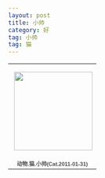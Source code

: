 ```yaml
---
layout: post
title: 小帅
category: 好
tag: 小帅
tag: 猫
---
```

<table style="width:194px;"><tr><td align="center" style="height:194px;background:url(https://picasaweb.google.com/s/c/transparent_album_background.gif) no-repeat left"><a href="https://picasaweb.google.com/100176428078475760122/Cat20110131?authuser=0&feat=embedwebsite"><img src="https://lh5.googleusercontent.com/-O5FPXXm861E/TV_wLX6NOgE/AAAAAAAAADk/YkR4VXHvfVE/s160-c/Cat20110131.jpg" width="160" height="160" style="margin:1px 0 0 4px;"></a></td></tr><tr><td style="text-align:center;font-family:arial,sans-serif;font-size:11px"><a href="https://picasaweb.google.com/100176428078475760122/Cat20110131?authuser=0&feat=embedwebsite" style="color:#4D4D4D;font-weight:bold;text-decoration:none;">动物.猫.小帅(Cat.2011-01-31)</a></td></tr></table>